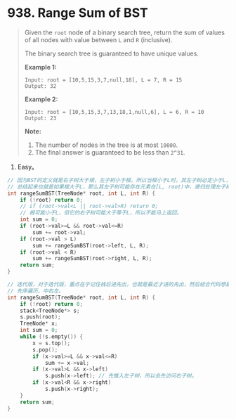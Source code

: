 # 938. Range Sum of BST

> Given the `root` node of a binary search tree, return the sum of values of all nodes with value between `L` and `R` (inclusive).
>
> The binary search tree is guaranteed to have unique values.
>
> **Example 1:**
>
> ```
> Input: root = [10,5,15,3,7,null,18], L = 7, R = 15
> Output: 32
> ```
>
> **Example 2:**
>
> ```
> Input: root = [10,5,15,3,7,13,18,1,null,6], L = 6, R = 10
> Output: 23
> ```
>
> **Note:**
>
> 1. The number of nodes in the tree is at most `10000`.
> 2. The final answer is guaranteed to be less than `2^31`.

1. Easy。

```cpp
// 因为BST的定义就是右子树大于根，左子树小于根，所以当根小于L时，其左子树必定小于L，剪掉，但其右子树可能大于等于L，需要继续递归处理。同理当根大于R时，剪掉右子树，递归处理左子树。
// 总结起来也就是如果根大于L，那么其左子树可能存在元素在[L, root)中，递归处理左子树，如果根小于R，那么其右子数可能存在元素在(root, R]中，递归处理右子树。
int rangeSumBST(TreeNode* root, int L, int R) {
    if (!root) return 0;
    // if (root->val<L || root->val>R) return 0; 
    // 根可能小于L，但它的右子树可能大于等于L，所以不能马上返回。
    int sum = 0;
    if (root->val>=L && root->val<=R)
        sum += root->val;
    if (root->val > L)
        sum += rangeSumBST(root->left, L, R);
    if (root->val < R)
        sum += rangeSumBST(root->right, L, R);
    return sum;
}
```

```cpp
// 迭代版，对于迭代版，重点在于记住栈后进先出，也就是最近才进的先出，然后结合代码想象遍历过程。
// 先序遍历，中右左。
int rangeSumBST(TreeNode* root, int L, int R) {
    if (!root) return 0;
    stack<TreeNode*> s;
    s.push(root);
    TreeNode* x;
    int sum = 0;
    while (!s.empty()) {
        x = s.top();
        s.pop();
        if (x->val>=L && x->val<=R)
            sum += x->val;
        if (x->val>L && x->left)
            s.push(x->left); // 先推入左子树，所以会先访问右子树。
        if (x->val<R && x->right)
            s.push(x->right);
    }
    return sum;
}
```


